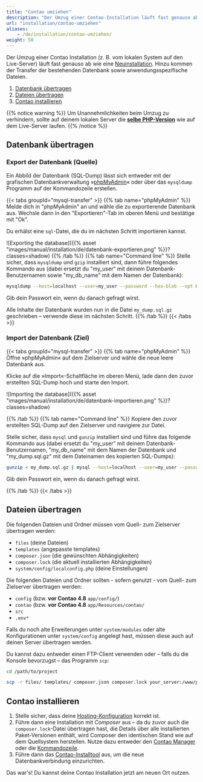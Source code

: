 ```yaml
---
title: "Contao umziehen"
description: "Der Umzug einer Contao-Installation läuft fast genauso ab wie eine Neuinstallation."
url: "installation/contao-umziehen"
aliases:
    - /de/installation/contao-umziehen/
weight: 50
---
```


Der Umzug einer Contao Installation (z.&nbsp;B. vom lokalen System auf den Live-Server) läuft fast genauso ab wie eine
[Neuinstallation](../contao-installieren/). Hinzu kommen der Transfer der bestehenden Datenbank sowie anwendungsspezifische
Dateien.

1. [Datenbank übertragen](#datenbank-übertragen)
2. [Dateien übertragen](#dateien-übertragen)
3. [Contao installieren](#contao-installieren)

{{% notice warning %}}
Um Unannehmlichkeiten beim Umzug zu verhindern, sollte auf deinem lokalen Server die 
**[selbe PHP-Version](../systemvoraussetzungen/#mindestanforderungen-an-php)** wie auf dem Live-Server laufen.
{{% /notice %}}


## Datenbank übertragen
### Export der Datenbank (Quelle)
Ein Abbild der Datenbank (SQL-Dump) lässt sich entweder mit der grafischen Datenbankverwaltung »[phpMyAdmin](https://www.phpmyadmin.net/)« 
oder über das `mysqldump` Programm auf der Kommandozeile erstellen.

{{< tabs groupId="mysql-transfer" >}}
{{% tab name="phpMyAdmin" %}}
Melde dich in "phpMyAdmin" an und wähle die zu exportierende Datenbank aus. Wechsle dann in den "Exportieren"-Tab im 
oberen Menü und bestätige mit "Ok".

Du erhälst eine `sql`-Datei, die du im nächsten Schritt importieren kannst.

![Exporting the database]({{% asset "images/manual/installation/de/datenbank-exportieren.png" %}}?classes=shadow)
{{% /tab %}}
{{% tab name="Command line" %}}
Stelle sicher, dass `mysqldump` und `gzip` installiert sind, dann führe folgendes Kommando aus (dabei ersetzt du 
"my_user" mit deinem Datenbank-Benutzernamen sowie "my_db_name" mit dem Namen der Datenbank):

```bash
mysqldump --host=localhost --user=my_user --password --hex-blob --opt my_db_name | gzip -c > my_dump.sql.gz
```

Gib dein Passwort ein, wenn du danach gefragt wirst.

Alle Inhalte der Datenbank wurden nun in die Datei `my_dump.sql.gz` geschrieben – verwende diese im nächsten Schritt.
{{% /tab %}}
{{< /tabs >}}


### Import der Datenbank (Ziel)
{{< tabs groupId="mysql-transfer" >}}
{{% tab name="phpMyAdmin" %}}
Öffne »phpMyAdmin« auf dem Zielserver und wähle die neue leere Datenbank aus.

Klicke auf die »Import«-Schaltfläche im oberen Menü, lade dann den zuvor erstellten SQL-Dump hoch und starte den Import.

![Importing the database]({{% asset "images/manual/installation/de/datenbank-importieren.png" %}}?classes=shadow)

{{% /tab %}}
{{% tab name="Command line" %}}
Kopiere den zuvor erstellten SQL-Dump auf den Zielserver und navigiere zur Datei. 

Stelle sicher, dass `mysql` und `gunzip` installiert sind und führe das folgende Kommando aus (dabei ersetzt du 
"my_user" mit deinem Datenbank-Benutzernamen, "my_db_name" mit dem Namen der Datenbank und "my_dump.sql.gz" mit dem
Dateinamen des kopierten SQL-Dumps):

```bash
gunzip < my_dump.sql.gz | mysql --host=localhost --user=my_user --password my_db_name
```

Gib dein Passwort ein, wenn du danach gefragt wirst.

{{% /tab %}}
{{< /tabs >}}


## Dateien übertragen
Die folgenden Dateien und Ordner müssen vom Quell- zum Zielserver übertragen werden:

- `files`                           (deine Dateien)
- `templates`                       (angepasste templates)
- `composer.json`                   (die gewünschten Abhängigkeiten)
- `composer.lock`                   (die aktuell installierten Abhängigkeiten)
- `system/config/localconfig.php`   (deine Einstellungen)

Die folgenden Dateien und Ordner sollten - sofern genutzt - vom Quell- zum Zielserver übertragen werden:

- `config`  (bzw. **vor Contao 4.8** `app/config/`)         
- `contao`  (bzw. **vor Contao 4.8** `app/Resources/contao/`
- `src`
- `.env*`

Falls du noch alte Erweiterungen unter `system/modules` oder alte Konfigurationen unter `system/config` angelegt hast, müssen diese auch auf deinen Server übertragen werden.

Du kannst dazu entweder einen FTP-Client verwenden oder – falls du die Konsole bevorzugst – das Programm `scp`:

```bash
cd /path/to/project

scp -r files/ templates/ composer.json composer.lock your_server:/www/project/
```

## Contao installieren

1. Stelle sicher, dass deine  [Hosting-Konfiguration](../contao-installieren/#hosting-konfiguration) korrekt ist.
2. Führe dann eine Installation mit *Composer* aus – da du zuvor auch die `composer.lock`-Datei übertragen hast, die
   Details über alle installierten Paket-Versionen enthält, wird Composer den identischen Stand wie auf dem Quellsystem
   herstellen.
   Nutze dazu entweder den [Contao Manager](../contao-installieren/#installation-mit-dem-contao-manager) oder die [Kommandozeile](../contao-installieren/#installation-ueber-die-kommandozeile).
3. Führe dann das [Contao-Installtool](../contao-installtool) aus, um die neue Datenbankverbindung einzurichten.

Das war's! Du kannst deine Contao Installation jetzt am neuen Ort nutzen. 
